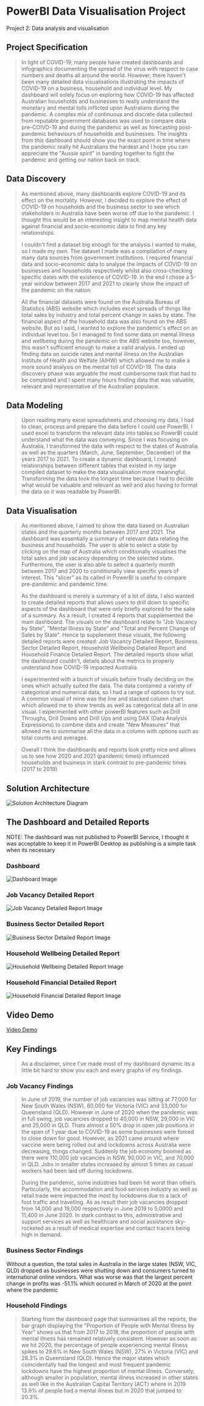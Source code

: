 # PowerBI Data Visualisation Project
Project 2: Data analysis and visualisation

## Project Specification
> In light of COVID-19, many people have created dashboards and infographics documenting the spread of the virus with respect to case numbers and deaths all around the world. However, there haven't been many detailed data visualisations illustrating the impacts of COVID-19 on a business, household and individual level. My dashboard will solely focus on exploring how COVID-19 has affected Australian households and businesses to really understand the monetary and mental tolls inflicted upon Australians during the pandemic. A complex mix of continuous and discrete data collected from reputable government databases was used to compare data pre-COIVD-19 and during the pandemic as well as forecasting post-pandemic behaviours of households and businesses. The insights from this dashboard should show you the exact point in time where the pandemic really hit Australians the hardest and I hope you can appreciate the "Aussie spirit" in banding together to fight the pandemic and getting our nation back on track.

## Data Discovery
>As mentioned above, many dashboards explore COVID-19 and its effect on the mortality. However, I decided to explore the effect of COVID-19 on households and the business sector to see which stakeholders in Australia have been worse off due to the pandemic. I thought this would be an interesting insight to map mental health data against financial and socio-economic data to find any key relationships.
>
>I couldn't find a dataset big enough for the analysis I wanted to make, so I made my own. The dataset I made was a compliation of many many data sources from government institutions. I required financial data and socio-economic data to analyse the impacts of COVID-19 on businesses and households respectively whilst also cross-checking specific dates with the existence of COVID-19. In the end I chose a 5-year window between 2017 and 2021 to clearly show the impact of the pandemic on the nation. 
>
>All the financial datasets were found on the Australia Bureau of Statistics (ABS) website which includes excel spreads of things like total sales by industry and total percent change in sales by state. The financial aspect of the household data was also found on the ABS website. But as I said, I wanted to explore the pandemic's effect on an individual level too. So I managed to find some data on mental illness and wellbeing during the pandemic on the ABS website too, however, this wasn't sufficient enough to make a valid analysis. I ended up finding data on suicide rates and mental illness on the Australian Institute of Health and Welfate (AIHW) which allowed me to make a more sound analysis on the mental toll of COVID-19. The data discovery phase was arguable the most cumbersome task that had to be completed and I spent many hours finding data that was valuable, relevant and representative of the Australian populace. 

## Data Modeling
>Upon reading many excel spreadsheets and choosing my data, I had to clean, process and prepare the data before I could use PowerBI. I used excel to transform the relevant data into tables so PowerBI could understand what the data was conveying. Since I was focusing on Australia, I transformed the data with respect to the states of Australia as well as the quarters (March, June, September, December) of the years 2017 to 2021. To create a dynamic dashboard, I created relationships between different tables that existed in my large compiled dataset to make the data visualisation more meaningful. Transforming the data took the longest time because I had to decide what would be valuable and relevant as well and also having to format the data so it was readable by PowerBI. 

## Data Visualisation
>As mentioned above, I aimed to show the data based on Australian states and the quarterly months between 2017 and 2021. The dashboard was essentially a summary of relevant data relating the business and households. The user is able to select a state by clicking on the map of Australia which conditionally visualises the total sales and job vacancy depending on the selected state. Furthermore, the user is also able to select a quarterly month between 2017 and 2020 to conditionally view specific years of interest. This "slicer" as its called in PowerBI is useful to compare pre-pandemic and pandemic time. 
>
>As the dashboard is merely a summary of a lot of data, I also wanted to create detailed reports that allows users to drill down to specific aspects of the dashboard that were only briefly explored for the sake of a summary. As a result, I created 4 reports that supplemented the main dashboard. The visuals on the dashboard relate to "Job Vacancy by State", "Mental Illness by State" and "Total and Percent Change of Sales by State". Hence tp supplement these visuals, the following detailed reports were created: Job Vacancy Detailed Report, Business Sector Detailed Report, Household Wellbeing Detailed Report and Household Finance Detailed Report. The detailed reports show what the dashboard couldn't, details about the metrics to properly understand how COVID-19 impacted Australia.
>
>I experimented with a bunch of visuals before finally deciding on the ones which actually suited the data. The data contained a variety of categorical and numerical data, so I had a range of options to try out. A common visual of mine was the line and stacked column chart which allowed me to show trends as well as categorical data all in one visual. I experimented with other powerBI features such as Drill Throughs, Drill Downs and Drill Ups and using DAX (Data Analysis Expressions) to combine data and create "New Measures" that allowed me to summarise all the data in a column with options such as total counts and averages.

>Overall I think the dashboards and reports look pretty nice and allows us to see how 2020 and 2021 (pandemic times) influenced households and business in stark contrast to pre-pandemic times (2017 to 2019)

## Solution Architecture
![Solution Architecture Diagram](https://github.com/yash-chaudhary/PowerBI_data_visualisation/blob/main/Assets/System%20Architecture%20Diagram%20IoT%20App.png)

## The Dashboard and Detailed Reports
NOTE: The dashboard was not published to PowerBI Service, I thought it was acceptable to keep it in PowerBI Desktop as publishing is a simple task when its necessary
### Dashboard
![Dashboard Image](https://github.com/yash-chaudhary/PowerBI_data_visualisation/blob/main/Assets/dashboard.png)

### Job Vacancy Detailed Report
![Job Vacancy Detailed Report Image](https://github.com/yash-chaudhary/PowerBI_data_visualisation/blob/main/Assets/job_vacancy_report.png)

### Business Sector Detailed Report
![Business Sector Detailed Report Image](https://github.com/yash-chaudhary/PowerBI_data_visualisation/blob/main/Assets/business_sector_report.png)

### Household Wellbeing Detailed Report
![Household Wellbeing Detailed Report Image](https://github.com/yash-chaudhary/PowerBI_data_visualisation/blob/main/Assets/household_wellbeing_report.png)

### Household Financial Detailed Report
![Household Financial Detailed Report Image](https://github.com/yash-chaudhary/PowerBI_data_visualisation/blob/main/Assets/household_financial_report.png)

## Video Demo
[Video Demo](https://vimeo.com/605611957)

## Key Findings
>As a disclaimer, since I've made most of my dashboard dynamic its a little bit hard to show you each and every graphs of my findings.

### Job Vacancy Findings
>In June of 2019, the number of job vacancies was sitting at 77,000 for New South Wales (NSW), 60,000 for Victoria (VIC) and 33,000 for Queensland (QLD). However in June of 2020 when the pandemic was in full swing, job vacancies dropped to 40,000 in NSW, 29,000 in VIC and 25,000 in QLD. Thats almost a 50% drop in open job positions in the span of 1 year due to COVID-19 as some businesses were forced to close down for good. However, as 2021 came around where vaccine were being rolled out and lockdowns across Australia were decreasing, things changed. Suddenly the job economy boomed as there were 110,000 job vacancies in NSW, 90,000 in VIC, and 70,000 in QLD. Jobs in smaller states increased by almost 5 times as casual workers had been laid off during lockdowns.
>
>During the pandemic, some industries had been hit worst than others. Particularly, the accommodation and food services industry as well as retail trade were impacted the most by lockdowns due to a lack of foot traffic and travelling. As as result their job vacancies dropped from 14,000 and 19,000 respectively in June 2019 to 5,0000 and 11,400 in June 2020. In stark contrast to this, administrative and support services as well as healthcare and social assistance sky-rocketed as a result of medical expertise and contact tracers being high in demand. 

### Business Sector Findings
Without a question, the total sales in Australia in the large states (NSW, VIC, QLD) dropped as businesses were shutting down and consumers turned to international online vendors. What was worse was that the largest percent change in profits was -51.1% which occured in March of 2020 at the point where the pandemic 


### Household Findings
>Starting from the dashboard page that summarises all the reports, the bar graph displaying the "Proportion of People with Mental Illness by Year" shows us that from 2017 to 2018, the proportion of people with mental illness has remained relatively consistent. However as soon as we hit 2020, the percentage of people experiencing mental illness spikes to 29.6% in New South Wales (NSW), 27% in Victoria (VIC) and 28.3% in Queensland (QLD). Hence the major states which coincidentally had the longest and most frequent pandemic lockdowns have the highest proportion of mental illness. Conversely, although smaller in population, mental illness increased in other states as well like in the Australian Capital Territory (ACT) where in 2019 13.9% of people had a mental illness but in 2020 that jumped to 20.3%.
>
>



